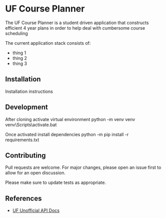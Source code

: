# UF Course Planner

The UF Course Planner is a student driven application that constructs efficient 4 year plans in order to help deal with cumbersome course scheduling

The current application stack consists of:
- thing 1
- thing 2
- thing 3

## Installation
Installation instructions

## Development
After cloning activate virtual environment python -m venv venv venv\Scripts\activate.bat

Once activated install dependencies python -m pip install -r requirements.txt

## Contributing

Pull requests are welcome. For major changes, please open an issue first
to allow for an open discussion.

Please make sure to update tests as appropriate.

## References
- [UF Unofficial API Docs](https://github.com/Rolstenhouse/uf_api)